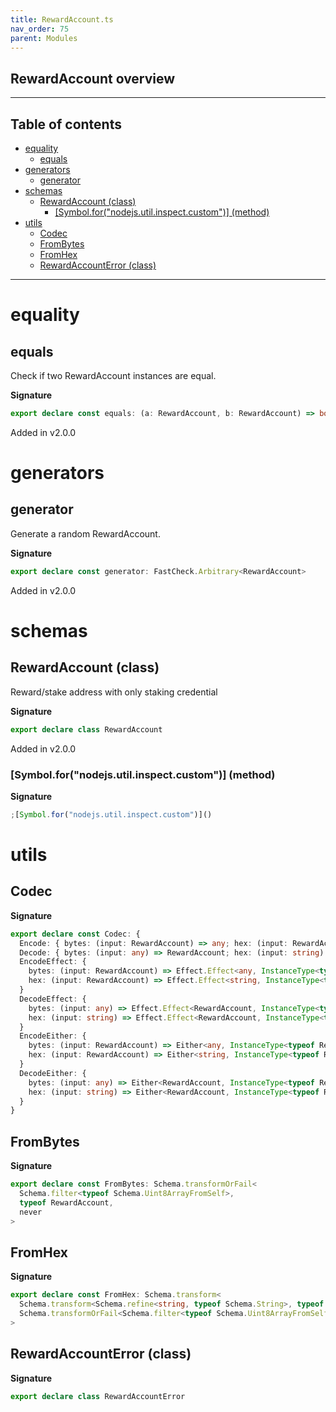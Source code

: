 ```yaml
---
title: RewardAccount.ts
nav_order: 75
parent: Modules
---
```


## RewardAccount overview

---

<h2 class="text-delta">Table of contents</h2>

- [equality](#equality)
  - [equals](#equals)
- [generators](#generators)
  - [generator](#generator)
- [schemas](#schemas)
  - [RewardAccount (class)](#rewardaccount-class)
    - [[Symbol.for("nodejs.util.inspect.custom")] (method)](#symbolfornodejsutilinspectcustom-method)
- [utils](#utils)
  - [Codec](#codec)
  - [FromBytes](#frombytes)
  - [FromHex](#fromhex)
  - [RewardAccountError (class)](#rewardaccounterror-class)

---

# equality

## equals

Check if two RewardAccount instances are equal.

**Signature**

```ts
export declare const equals: (a: RewardAccount, b: RewardAccount) => boolean
```

Added in v2.0.0

# generators

## generator

Generate a random RewardAccount.

**Signature**

```ts
export declare const generator: FastCheck.Arbitrary<RewardAccount>
```

Added in v2.0.0

# schemas

## RewardAccount (class)

Reward/stake address with only staking credential

**Signature**

```ts
export declare class RewardAccount
```

Added in v2.0.0

### [Symbol.for("nodejs.util.inspect.custom")] (method)

**Signature**

```ts
;[Symbol.for("nodejs.util.inspect.custom")]()
```

# utils

## Codec

**Signature**

```ts
export declare const Codec: {
  Encode: { bytes: (input: RewardAccount) => any; hex: (input: RewardAccount) => string }
  Decode: { bytes: (input: any) => RewardAccount; hex: (input: string) => RewardAccount }
  EncodeEffect: {
    bytes: (input: RewardAccount) => Effect.Effect<any, InstanceType<typeof RewardAccountError>>
    hex: (input: RewardAccount) => Effect.Effect<string, InstanceType<typeof RewardAccountError>>
  }
  DecodeEffect: {
    bytes: (input: any) => Effect.Effect<RewardAccount, InstanceType<typeof RewardAccountError>>
    hex: (input: string) => Effect.Effect<RewardAccount, InstanceType<typeof RewardAccountError>>
  }
  EncodeEither: {
    bytes: (input: RewardAccount) => Either<any, InstanceType<typeof RewardAccountError>>
    hex: (input: RewardAccount) => Either<string, InstanceType<typeof RewardAccountError>>
  }
  DecodeEither: {
    bytes: (input: any) => Either<RewardAccount, InstanceType<typeof RewardAccountError>>
    hex: (input: string) => Either<RewardAccount, InstanceType<typeof RewardAccountError>>
  }
}
```

## FromBytes

**Signature**

```ts
export declare const FromBytes: Schema.transformOrFail<
  Schema.filter<typeof Schema.Uint8ArrayFromSelf>,
  typeof RewardAccount,
  never
>
```

## FromHex

**Signature**

```ts
export declare const FromHex: Schema.transform<
  Schema.transform<Schema.refine<string, typeof Schema.String>, typeof Schema.Uint8ArrayFromSelf>,
  Schema.transformOrFail<Schema.filter<typeof Schema.Uint8ArrayFromSelf>, typeof RewardAccount, never>
>
```

## RewardAccountError (class)

**Signature**

```ts
export declare class RewardAccountError
```
